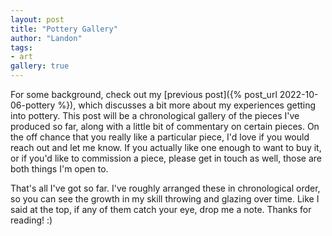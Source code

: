 ```yaml
---
layout: post
title: "Pottery Gallery"
author: "Landon"
tags:
- art
gallery: true
---
```


For some background, check out my [previous post]({% post_url 2022-10-06-pottery %}), which discusses a bit more about my experiences getting into pottery. This post will be a chronological gallery of the pieces I've produced so far, along with a little bit of commentary on certain pieces. On the off chance that you really like a particular piece, I'd love if you would reach out and let me know. If you actually like one enough to want to buy it, or if you'd like to commission a piece, please get in touch as well, those are both things I'm open to.

<div class="gallery">
<figure name="1" alt="1" caption="My very first piece, a simple mug. It's quite heavy and chunky compared to anything I've made since."></figure>
<figure name="2" alt="2" caption="I had some pretty early success with bowls."></figure>
<figure name="3" alt="3" caption=""></figure>
<figure name="4" alt="4" caption=""></figure>
<figure name="5" alt="5" caption=""></figure>
<figure name="6" alt="6" caption=""></figure>
<figure name="7" alt="7" caption=""></figure>
<figure name="8" alt="8" caption=""></figure>
<figure name="9" alt="9" caption=""></figure>
<figure name="10" alt="10" caption=""></figure>
<figure name="11" alt="11" caption=""></figure>
<figure name="12" alt="12" caption="Around here, I decided to try to make some chawans."></figure>
<figure name="13" alt="13" caption=""></figure>
<figure name="14" alt="14" caption=""></figure>
<figure name="15" alt="15" caption=""></figure>
<figure name="16" alt="16" caption=""></figure>
<figure name="17" alt="17" caption="In researching chawans, I discovered @thrown_and_altered on instagram, who used slip and other techniques to add interesting texture to his work. In trying to mimic that style, I made this small 8-sided cup."></figure>
<figure name="18" alt="18" caption=""></figure>
<figure name="19" alt="19" caption="I didn't know it at the time, but this form which I've now revisited 3 times in increasing size is known as a 'moon jar'. Not done in time for this post, I have a very large (~10 inch diameter) moon jar in the works"></figure>
<figure name="20" alt="20" caption="I really hoped the glaze at the top would run a lot more than it wound up doing"></figure>
<figure name="21" alt="21" caption="This is the only traditional vase shape I've made that I'm actually happy with. Unfortunately, like the previous piece, the glaze didn't quite do what I wanted here, and I wound up with dots instead of long streaks"></figure>
<figure name="22" alt="22" caption=""></figure>
<figure name="23" alt="23" caption="At the time I threw this, it was the largest and thinnest bowl I'd thrown, so when I chipped it right before putting it in to fire, I decided to just run with it. It now has an integral spoon rest."></figure>
<figure name="24" alt="24" caption="The pair of rice bowls here, as well as the pair of teacups that I made at the same time, are probably my favorite pieces."></figure>
<figure name="25" alt="25" caption=""></figure>
<figure name="26" alt="26" caption=""></figure>
<figure name="27" alt="27" caption="This is now my personal teacup, which is great, because Amy likes its mate better."></figure>
<figure name="28" alt="28" caption=""></figure>
<figure name="29" alt="29" caption=""></figure>
<figure name="30" alt="30" caption="A bit hard to tell from the photo here, but this is shaped into a rounded-off triangle and has a hole in the bottom to be used as a small flowerpot. I have a particular small cactus that I intend to put here when I get around to it."></figure>
<figure name="31" alt="31" caption="This piece has some chattering on it, inspired by Hsinchuen Lin"></figure>
<figure name="32" alt="32" caption=""></figure>
<figure name="33" alt="33" caption=""></figure>
<figure name="34" alt="34" caption=""></figure>
<figure name="35" alt="35" caption=""></figure>
<figure name="36" alt="36" caption="This planter is one of the overall most technically perfect pieces I've thrown. The form and glazing are all perfectly even. It will soon be delivered to a friend of mine as a belated wedding present."></figure>
<figure name="37" alt="37" caption=""></figure>
<figure name="38" alt="38" caption=""></figure>
<figure name="39" alt="39" caption="This trio of pieces came to life during a studio session where I couldn't find any success throwing on the wheel. I absolutely love the way the glaze turned out here."></figure>
<figure name="40" alt="40" caption=""></figure>
<figure name="41" alt="41" caption=""></figure>
<figure name="42" alt="42" caption="This pie plate is, as of November 2022, the piece I've spent the longest working on. It was originally intended to also be a belated wedding present, but the glaze pooled at the bottom a bit, and I'm deciding whether I want to remake it or not."></figure>
</div>

That's all I've got so far. I've roughly arranged these in chronological order, so you can see the growth in my skill throwing and glazing over time. Like I said at the top, if any of them catch your eye, drop me a note. Thanks for reading! :)